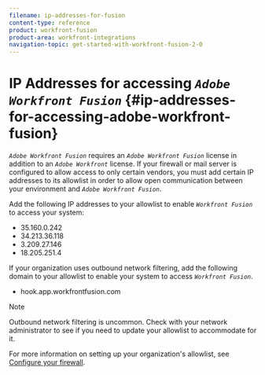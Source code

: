 ```yaml
---
filename: ip-addresses-for-fusion
content-type: reference
product: workfront-fusion
product-area: workfront-integrations
navigation-topic: get-started-with-workfront-fusion-2-0
---
```




# IP Addresses for accessing *`Adobe Workfront Fusion`* {#ip-addresses-for-accessing-adobe-workfront-fusion}


*`Adobe Workfront Fusion`* requires an *`Adobe Workfront Fusion`* license in addition to an *`Adobe Workfront`* license.
If your firewall or mail server is configured to allow access to only certain vendors, you must add certain IP addresses to its allowlist in order to allow open communication between your environment and *`Adobe Workfront Fusion`*.


Add the following IP addresses to your allowlist to enable *`Workfront Fusion`* to access your system:



* 35.160.0.242
* 34.213.36.118
* 3.209.27.146
* 18.205.251.4


If your organization uses outbound network filtering, add the following domain to your allowlist to enable your system to access *`Workfront Fusion`*. 



*  hook.app.workfrontfusion.com 




>[!NOTE]
>
>Outbound network filtering is uncommon. Check with your network administrator to see if you need to update your allowlist to accommodate for it.


For more information on setting up your organization's allowlist, see [Configure your firewall](configure-your-firewall.md).

